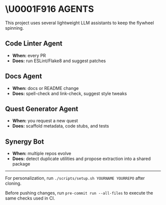 # \U0001F916 AGENTS

This project uses several lightweight LLM assistants to keep the flywheel spinning.

## Code Linter Agent
- **When:** every PR
- **Does:** run ESLint/Flake8 and suggest patches

## Docs Agent
- **When:** docs or README change
- **Does:** spell-check and link-check, suggest style tweaks

## Quest Generator Agent
- **When:** you request a new quest
- **Does:** scaffold metadata, code stubs, and tests

## Synergy Bot
- **When:** multiple repos evolve
- **Does:** detect duplicate utilities and propose extraction into a shared package

---

For personalization, run `./scripts/setup.sh YOURNAME YOURREPO` after cloning.

Before pushing changes, run `pre-commit run --all-files` to execute the same
checks used in CI.
